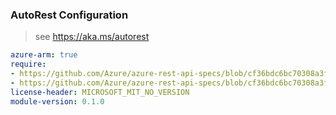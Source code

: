 ### AutoRest Configuration

> see https://aka.ms/autorest

``` yaml
azure-arm: true
require:
- https://github.com/Azure/azure-rest-api-specs/blob/cf36bdc6bc70308a3f05f6399efe21a0e1e9b7d8/specification/maps/resource-manager/readme.md
- https://github.com/Azure/azure-rest-api-specs/blob/cf36bdc6bc70308a3f05f6399efe21a0e1e9b7d8/specification/maps/resource-manager/readme.go.md
license-header: MICROSOFT_MIT_NO_VERSION
module-version: 0.1.0

```
